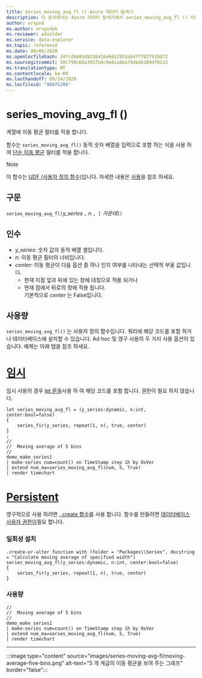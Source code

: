 ```yaml
---
title: series_moving_avg_fl ()-Azure 데이터 탐색기
description: 이 문서에서는 Azure 데이터 탐색기에서 series_moving_avg_fl () 사용자 정의 함수에 대해 설명 합니다.
author: orspod
ms.author: orspodek
ms.reviewer: adieldar
ms.service: data-explorer
ms.topic: reference
ms.date: 09/08/2020
ms.openlocfilehash: 24fcdb685d9238416e6652953ab47ff82f91bd72
ms.sourcegitcommit: 50c799c60a3937b4c9e81a86a794bdb189df02a3
ms.translationtype: MT
ms.contentlocale: ko-KR
ms.lasthandoff: 09/14/2020
ms.locfileid: "90075206"
---
```

# <a name="series_moving_avg_fl"></a>series_moving_avg_fl ()

계열에 이동 평균 필터를 적용 합니다.

함수는 `series_moving_avg_fl()` 동적 숫자 배열을 입력으로 포함 하는 식을 사용 하 여 [단순 이동 평균](https://en.wikipedia.org/wiki/Moving_average#Simple_moving_average) 필터를 적용 합니다.

> [!NOTE]
> 이 함수는 [UDF (사용자 정의 함수)](../query/functions/user-defined-functions.md)입니다. 자세한 내용은 [사용](#usage)을 참조 하세요.

## <a name="syntax"></a>구문

`series_moving_avg_fl(`*y_series* `,` *n* `, [` *가운데*`])`
  
## <a name="arguments"></a>인수

* *y_series*: 숫자 값의 동적 배열 셀입니다.
* *n*: 이동 평균 필터의 너비입니다.
* *center*: 이동 평균이 다음 옵션 중 하나 인지 여부를 나타내는 선택적 부울 값입니다.
    * 현재 지점 앞과 뒤에 있는 창에 대칭으로 적용 되거나 
    * 현재 점에서 뒤로의 창에 적용 됩니다. <br>
    기본적으로 *center* 는 False입니다.

## <a name="usage"></a>사용량

`series_moving_avg_fl()` 는 사용자 정의 함수입니다. 쿼리에 해당 코드를 포함 하거나 데이터베이스에 설치할 수 있습니다. Ad hoc 및 영구 사용의 두 가지 사용 옵션이 있습니다. 예제는 아래 탭을 참조 하세요.

# <a name="ad-hoc"></a>[임시](#tab/adhoc)

임시 사용의 경우 [let 문을](../query/letstatement.md)사용 하 여 해당 코드를 포함 합니다. 권한이 필요 하지 않습니다.

<!-- csl: https://help.kusto.windows.net:443/Samples -->
```kusto
let series_moving_avg_fl = (y_series:dynamic, n:int, center:bool=false)
{
    series_fir(y_series, repeat(1, n), true, center)
}
;
//
//  Moving average of 5 bins
//
demo_make_series1
| make-series num=count() on TimeStamp step 1h by OsVer
| extend num_ma=series_moving_avg_fl(num, 5, True)
| render timechart 
```

# <a name="persistent"></a>[Persistent](#tab/persistent)

영구적으로 사용 하려면 [. create 함수](../management/create-function.md)를 사용 합니다. 함수를 만들려면 [데이터베이스 사용자 권한이](../management/access-control/role-based-authorization.md)필요 합니다.

### <a name="one-time-installation"></a>일회성 설치

<!-- csl: https://help.kusto.windows.net:443/Samples -->
```kusto
.create-or-alter function with (folder = "Packages\\Series", docstring = "Calculate moving average of specified width")
series_moving_avg_fl(y_series:dynamic, n:int, center:bool=false)
{
    series_fir(y_series, repeat(1, n), true, center)
}
```

### <a name="usage"></a>사용량

<!-- csl: https://help.kusto.windows.net:443/Samples -->
```kusto
//
//  Moving average of 5 bins
//
demo_make_series1
| make-series num=count() on TimeStamp step 1h by OsVer
| extend num_ma=series_moving_avg_fl(num, 5, True)
| render timechart 
```

---

:::image type="content" source="images/series-moving-avg-fl/moving-average-five-bins.png" alt-text="5 개 계급의 이동 평균을 보여 주는 그래프" border="false":::
